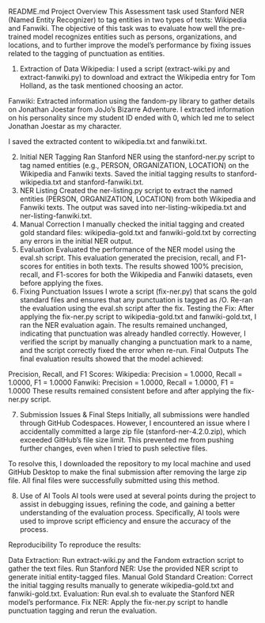 README.md
Project Overview
This Assessment task used Stanford NER (Named Entity Recognizer) to tag entities in two types of texts: Wikipedia and Fanwiki. The objective of this task was to evaluate how well the pre-trained model recognizes entities such as persons, organizations, and locations, and to further improve the model’s performance by fixing issues related to the tagging of punctuation as entities.

1. Extraction of Data
Wikipedia: I used a script (extract-wiki.py and extract-fanwiki.py) to download and extract the Wikipedia entry for Tom Holland, as the task mentioned choosing an actor.

Fanwiki: Extracted information using the fandom-py library to gather details on Jonathan Joestar from JoJo’s Bizarre Adventure. I extracted information on his personality since my student ID ended with 0, which led me to select Jonathan Joestar as my character.

I saved the extracted content to wikipedia.txt and fanwiki.txt.

2. Initial NER Tagging
Ran Stanford NER using the stanford-ner.py script to tag named entities (e.g., PERSON, ORGANIZATION, LOCATION) on the Wikipedia and Fanwiki texts.
Saved the initial tagging results to stanford-wikipedia.txt and stanford-fanwiki.txt.
3. NER Listing
Created the ner-listing.py script to extract the named entities (PERSON, ORGANIZATION, LOCATION) from both Wikipedia and Fanwiki texts.
The output was saved into ner-listing-wikipedia.txt and ner-listing-fanwiki.txt.
4. Manual Correction
I manually checked the initial tagging and created gold standard files: wikipedia-gold.txt and fanwiki-gold.txt by correcting any errors in the initial NER output.
5. Evaluation
Evaluated the performance of the NER model using the eval.sh script.
This evaluation generated the precision, recall, and F1-scores for entities in both texts.
The results showed 100% precision, recall, and F1-scores for both the Wikipedia and Fanwiki datasets, even before applying the fixes.
6. Fixing Punctuation Issues
I wrote a script (fix-ner.py) that scans the gold standard files and ensures that any punctuation is tagged as /O.
Re-ran the evaluation using the eval.sh script after the fix.
Testing the Fix: After applying the fix-ner.py script to wikipedia-gold.txt and fanwiki-gold.txt, I ran the NER evaluation again. The results remained unchanged, indicating that punctuation was already handled correctly. However, I verified the script by manually changing a punctuation mark to a name, and the script correctly fixed the error when re-run.
Final Outputs
The final evaluation results showed that the model achieved:

Precision, Recall, and F1 Scores:
Wikipedia: Precision = 1.0000, Recall = 1.0000, F1 = 1.0000
Fanwiki: Precision = 1.0000, Recall = 1.0000, F1 = 1.0000
These results remained consistent before and after applying the fix-ner.py script.

7. Submission Issues & Final Steps
Initially, all submissions were handled through GitHub Codespaces. However, I encountered an issue where I accidentally committed a large zip file (stanford-ner-4.2.0.zip), which exceeded GitHub’s file size limit. This prevented me from pushing further changes, even when I tried to push selective files.

To resolve this, I downloaded the repository to my local machine and used GitHub Desktop to make the final submission after removing the large zip file. All final files were successfully submitted using this method.

8. Use of AI Tools
AI tools were used at several points during the project to assist in debugging issues, refining the code, and gaining a better understanding of the evaluation process. Specifically, AI tools were used to improve script efficiency and ensure the accuracy of the process.

Reproducibility
To reproduce the results:

Data Extraction: Run extract-wiki.py and the Fandom extraction script to gather the text files.
Run Stanford NER: Use the provided NER script to generate initial entity-tagged files.
Manual Gold Standard Creation: Correct the initial tagging results manually to generate wikipedia-gold.txt and fanwiki-gold.txt.
Evaluation: Run eval.sh to evaluate the Stanford NER model’s performance.
Fix NER: Apply the fix-ner.py script to handle punctuation tagging and rerun the evaluation.
